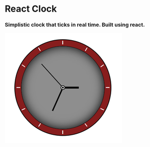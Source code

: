 # React Clock
### Simplistic clock that ticks in real time. Built using react.

![alt text](./client/assets/images/clock.png "Clock")
